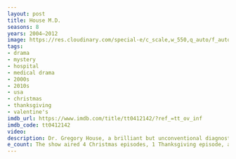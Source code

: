 ```yaml
---
layout: post
title: House M.D.
seasons: 8
years: 2004–2012
image: https://res.cloudinary.com/special-e/c_scale,w_550,q_auto/f_auto/Series%20posters/House_M.D.png
tags: 
- drama
- mystery
- hospital
- medical drama
- 2000s
- 2010s
- usa
- christmas
- thanksgiving
- valentine's
imdb_url: https://www.imdb.com/title/tt0412142/?ref_=tt_ov_inf
imdb_code: tt0412142
video: 
description: Dr. Gregory House, a brilliant but unconventional diagnostician, leads a team of doctors at Princeton-Plainsboro Teaching Hospital to solve mysterious medical cases.
e_count: The show aired 4 Christmas episodes, 1 Thanksgiving episode, and 1 Valentine's Day episode.
---
```

